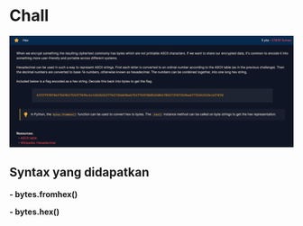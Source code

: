 <h1>Chall</h1>
<img src="img/hex.png">


<h2><strong>Syntax yang didapatkan</strong></h2>
<p><strong>- bytes.fromhex()</strong></p>
<p><strong>- bytes.hex()</strong></p>